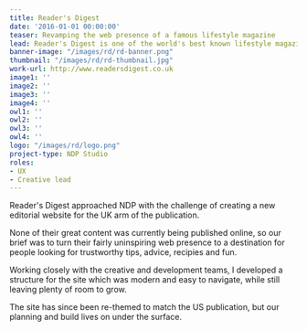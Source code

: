 ```yaml
---
title: Reader's Digest
date: '2016-01-01 00:00:00'
teaser: Revamping the web presence of a famous lifestyle magazine
lead: Reader's Digest is one of the world's best known lifestyle magazines.
banner-image: "/images/rd/rd-banner.png"
thumbnail: "/images/rd/rd-thumbnail.jpg"
work-url: http://www.readersdigest.co.uk
image1: ''
image2: ''
image3: ''
image4: ''
owl1: ''
owl2: ''
owl3: ''
owl4: ''
logo: "/images/rd/logo.png"
project-type: NDP Studio
roles:
- UX
- Creative lead
---
```


Reader's Digest approached NDP with the challenge of creating a new editorial website for the UK arm of the publication.

None of their great content was currently being published online, so our brief was to turn their fairly uninspiring web presence to a destination for people looking for trustworthy tips, advice, recipies and fun.

Working closely with the creative and development teams, I developed a structure for the site which was modern and easy to navigate, while still leaving plenty of room to grow.

The site has since been re-themed to match the US publication, but our planning and build lives on under the surface.